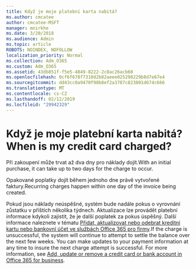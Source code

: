```yaml
---
title: Když je moje platební karta nabitá?
ms.author: cmcatee
author: cmcatee-MSFT
manager: mnirkhe
ms.date: 3/20/2018
ms.audience: Admin
ms.topic: article
ROBOTS: NOINDEX, NOFOLLOW
localization_priority: Normal
ms.collection: Adm_O365
ms.custom: Adm_O365
ms.assetid: 43db851f-f5e5-4849-8222-2c8ac26acb60
ms.openlocfilehash: 0cf6f678f7310d2b82aeee025298229b8d7e67e4
ms.sourcegitcommit: dd43cc0a9470f98b8ef2a3787c823801d674c666
ms.translationtype: MT
ms.contentlocale: cs-CZ
ms.lasthandoff: 02/12/2019
ms.locfileid: "29942329"
---
```

# <a name="when-is-my-credit-card-charged"></a><span data-ttu-id="3b335-102">Když je moje platební karta nabitá?</span><span class="sxs-lookup"><span data-stu-id="3b335-102">When is my credit card charged?</span></span>

<span data-ttu-id="3b335-103">Při zakoupení může trvat až dva dny pro náklady dojít.</span><span class="sxs-lookup"><span data-stu-id="3b335-103">With an initial purchase, it can take up to two days for the charge to occur.</span></span>
  
<span data-ttu-id="3b335-104">Opakované poplatky dojít během jednoho dne právě vytvořené faktury.</span><span class="sxs-lookup"><span data-stu-id="3b335-104">Recurring charges happen within one day of the invoice being created.</span></span>
  
<span data-ttu-id="3b335-p101">Pokud jsou náklady neúspěšné, systém bude nadále pokus o vyrovnání zůstatku v příštích několika týdnech. Aktualizace lze provádět platební informace kdykoli zajistit, že je další poplatek za pokus úspěšný. Další informace naleznete v tématu [Přidat, aktualizovat nebo odebrat kreditní kartu nebo bankovní účet ve službách Office 365 pro firmy](https://support.office.com/article/30ba9c83-50d8-4020-90ed-830a5b8c8724).</span><span class="sxs-lookup"><span data-stu-id="3b335-p101">If the charge is unsuccessful, the system will continue to attempt to settle the balance over the next few weeks. You can make updates to your payment information at any time to insure the next charge attempt is successful. For more information, see [Add, update or remove a credit card or bank account in Office 365 for business](https://support.office.com/article/30ba9c83-50d8-4020-90ed-830a5b8c8724).</span></span>
  

